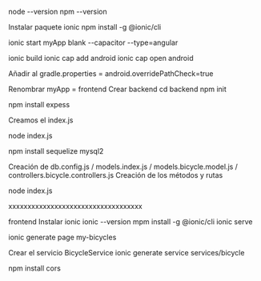 node --version
npm --version

Instalar paquete ionic
npm install -g @ionic/cli

ionic start myApp blank --capacitor --type=angular

ionic build
ionic cap add android
ionic cap open android

Añadir al gradle.properties = android.overridePathCheck=true


Renombrar myApp = frontend
Crear backend 
cd backend
npm init

npm install expess

Creamos el index.js

node index.js

npm install sequelize mysql2


Creación de db.config.js / models.index.js / models.bicycle.model.js / controllers.bicycle.controllers.js
Creación de los métodos y rutas

node index.js

xxxxxxxxxxxxxxxxxxxxxxxxxxxxxxxxxxx

frontend
Instalar ionic
ionic --version
mpm install -g @ionic/cli
ionic serve

ionic generate page my-bicycles

Crear el servicio BicycleService
ionic generate service services/bicycle

npm install cors



